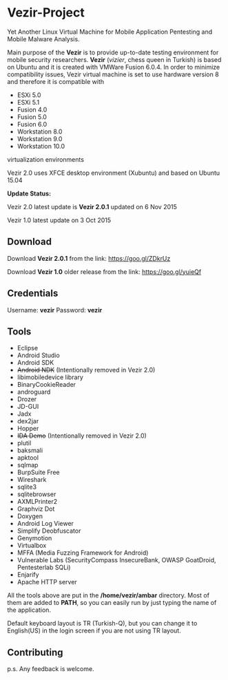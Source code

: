 # Vezir-Project

Yet Another Linux Virtual Machine for Mobile Application Pentesting and Mobile Malware Analysis. 

Main purpose of the **Vezir** is to provide up-to-date testing environment for mobile security researchers. **Vezir** (*vizier*, chess queen in Turkish) is  based on Ubuntu and it is created with VMWare Fusion 6.0.4. In order to minimize compatibility issues, Vezir virtual machine is set to use hardware version 8 and therefore it is compatible with
- ESXi 5.0
- ESXi 5.1
- Fusion 4.0
- Fusion 5.0
- Fusion 6.0
- Workstation 8.0
- Workstation 9.0
- Workstation 10.0

virtualization environments

Vezir 2.0 uses XFCE desktop environment (Xubuntu) and based on Ubuntu 15.04

**Update Status:**  

Vezir 2.0 latest update is **Vezir 2.0.1** updated on 6 Nov 2015

Vezir 1.0 latest update on 3 Oct 2015

## Download
Download **Vezir 2.0.1** from the link: https://goo.gl/ZDkrUz

Download **Vezir 1.0** older release from the link: https://goo.gl/yuieQf

## Credentials
Username: **vezir**
Password: **vezir**

## Tools

- Eclipse
- Android Studio
- Android SDK
- ~~Android NDK~~ (Intentionally removed in Vezir 2.0)
- libimobiledevice library
- BinaryCookieReader
- androguard
- Drozer
- JD-GUI
- Jadx
- dex2jar
- Hopper
- ~~IDA Demo~~ (Intentionally removed in Vezir 2.0)
- plutil
- baksmali
- apktool
- sqlmap
- BurpSuite Free
- Wireshark
- sqlite3
- sqlitebrowser
- AXMLPrinter2
- Graphviz Dot
- Doxygen
- Android Log Viewer
- Simplify Deobfuscator
- Genymotion
- Virtualbox
- MFFA (Media Fuzzing Framework for Android)
- Vulnerable Labs (SecurityCompass InsecureBank, OWASP GoatDroid, Pentesterlab SQLi)
- Enjarify
- Apache HTTP server

All the tools above are put in the <b>/home/vezir/ambar</b> directory. Most of them are added to **PATH**, so you can easily run by just typing the name of the application. 

Default keyboard layout is TR (Turkish-Q), but you can change it to English(US) in the login screen if you are not using TR layout.

## Contributing
p.s. Any feedback is welcome.
